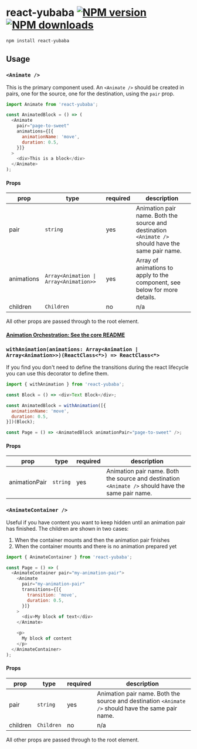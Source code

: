 # react-yubaba [![NPM version](http://img.shields.io/npm/v/react-yubaba.svg?style=flat-square)](https://www.npmjs.com/package/react-yubaba) [![NPM downloads](http://img.shields.io/npm/dm/react-yubaba.svg?style=flat-square)](https://www.npmjs.com/package/react-yubaba)

```sh
npm install react-yubaba
```

## Usage

### `<Animate />`

This is the primary component used. An `<Animate />` should be created in pairs, one for the source, one for the destination, using the `pair` prop.

```javascript
import Animate from 'react-yubaba';

const AnimatedBlock = () => (
  <Animate
    pair="page-to-sweet"
    animations={[{
      animationName: 'move',
      duration: 0.5,
    }]}
  >
    <div>This is a block</div>
  </Animate>
);
```

#### Props

| prop | type | required | description |
|-|-|-|-|
| pair | `string` | yes | Animation pair name. Both the source and destination `<Animate />` should have the same pair name. |
| animations | `Array<Animation \| Array<Animation>>`  | yes | Array of animations to apply to the component, see below for more details. |
| children | `Children`  | no | n/a |

All other props are passed through to the root element.

#### [Animation Orchestration: See the core README](https://github.com/madou/yubaba/blob/master/packages/core/README.md#Animation%20Orchestration)

### `withAnimation(animations: Array<Animation | Array<Animation>>)(ReactClass<*>) => ReactClass<*>`

If you find you don't need to define the transitions during the react lifecycle you can use this decorator to define them.

```javascript
import { withAnimation } from 'react-yubaba';

const Block = () => <div>Text Block</div>;

const AnimatedBlock = withAnimation([{
  animationName: 'move',
  duration: 0.5,
}])(Block);

const Page = () => <AnimatedBlock animationPair="page-to-sweet" />;
```

#### Props

| prop | type | required | description |
|-|-|-|-|
| animationPair | `string` | yes | Animation pair name. Both the source and destination `<Animate />` should have the same pair name. |

### `<AnimateContainer />`

Useful if you have content you want to keep hidden until an animation pair has finished.
The children are shown in two cases:

1) When the container mounts and then the animation pair finishes
1) When the container mounts and there is no animation prepared yet

```javascript
import { AnimateContainer } from 'react-yubaba';

const Page = () => (
  <AnimateContainer pair="my-animation-pair">
    <Animate
      pair="my-animation-pair"
      transitions={[{
        transition: 'move',
        duration: 0.5,
      }]}
    >
      <div>My block of text</div>
    </Animate>

    <p>
      My block of content
    </p>
  </AnimateContainer>
);
```

#### Props

| prop | type | required | description |
|-|-|-|-|
| pair | `string` | yes | Animation pair name. Both the source and destination `<Animate />` should have the same pair name. |
| children | `Children`  | no | n/a |

All other props are passed through to the root element.
